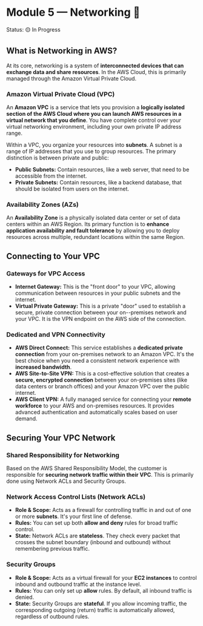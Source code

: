 # Module 5 — Networking 🔗

Status: 🟡 In Progress

## What is Networking in AWS?

At its core, networking is a system of **interconnected devices that can exchange data and share resources**. In the AWS Cloud, this is primarily managed through the Amazon Virtual Private Cloud.

### Amazon Virtual Private Cloud (VPC)

An **Amazon VPC** is a service that lets you provision a **logically isolated section of the AWS Cloud where you can launch AWS resources in a virtual network that you define**. You have complete control over your virtual networking environment, including your own private IP address range.

Within a VPC, you organize your resources into **subnets**. A subnet is a range of IP addresses that you use to group resources. The primary distinction is between private and public:

* **Public Subnets:** Contain resources, like a web server, that need to be accessible from the internet.
* **Private Subnets:** Contain resources, like a backend database, that should be isolated from users on the internet.

### Availability Zones (AZs)

An **Availability Zone** is a physically isolated data center or set of data centers within an AWS Region. Its primary function is to **enhance application availability and fault tolerance** by allowing you to deploy resources across multiple, redundant locations within the same Region.

## Connecting to Your VPC

### Gateways for VPC Access

* **Internet Gateway:** This is the "front door" to your VPC, allowing communication between resources in your public subnets and the internet.
* **Virtual Private Gateway:** This is a private "door" used to establish a secure, private connection between your on--premises network and your VPC. It is the VPN endpoint on the AWS side of the connection.

### Dedicated and VPN Connectivity

* **AWS Direct Connect:** This service establishes a **dedicated private connection** from your on-premises network to an Amazon VPC. It's the best choice when you need a consistent network experience with **increased bandwidth**.
* **AWS Site-to-Site VPN:** This is a cost-effective solution that creates a **secure, encrypted connection** between your on-premises sites (like data centers or branch offices) and your Amazon VPC over the public internet.
* **AWS Client VPN:** A fully managed service for connecting your **remote workforce** to your AWS and on-premises resources. It provides advanced authentication and automatically scales based on user demand.

## Securing Your VPC Network

### Shared Responsibility for Networking

Based on the AWS Shared Responsibility Model, the customer is responsible for **securing network traffic within their VPC**. This is primarily done using Network ACLs and Security Groups.

### Network Access Control Lists (Network ACLs)

* **Role & Scope:** Acts as a firewall for controlling traffic in and out of one or more **subnets**. It's your first line of defense.
* **Rules:** You can set up both **allow and deny** rules for broad traffic control.
* **State:** Network ACLs are **stateless**. They check every packet that crosses the subnet boundary (inbound and outbound) without remembering previous traffic.

### Security Groups

* **Role & Scope:** Acts as a virtual firewall for your **EC2 instances** to control inbound and outbound traffic at the instance level.
* **Rules:** You can only set up **allow** rules. By default, all inbound traffic is denied.
* **State:** Security Groups are **stateful**. If you allow incoming traffic, the corresponding outgoing (return) traffic is automatically allowed, regardless of outbound rules.
